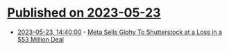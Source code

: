 # [Published on 2023-05-23](index.md)

* [2023-05-23, 14:40:00](https://tech.slashdot.org/story/23/05/23/1439257/meta-sells-giphy-to-shutterstock-at-a-loss-in-a-53-million-deal?utm_source=rss1.0mainlinkanon&utm_medium=feed) - [Meta Sells Giphy To Shutterstock at a Loss in a $53 Million Deal](https://tech.slashdot.org/story/23/05/23/1439257/meta-sells-giphy-to-shutterstock-at-a-loss-in-a-53-million-deal?utm_source=rss1.0mainlinkanon&utm_medium=feed)
